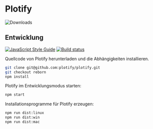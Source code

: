 # Plotify

![Downloads](https://img.shields.io/github/downloads/plotify/plotify/total.svg)


## Entwicklung

[![JavaScript Style Guide](https://img.shields.io/badge/code_style-standard-brightgreen.svg)](https://standardjs.com)
[![Build status](https://img.shields.io/travis/plotify/plotify/reborn.svg)](https://travis-ci.org/plotify/plotify)

Quellcode von Plotify herunterladen und die Abhängigkeiten installieren.

```bash
git clone git@github.com:plotify/plotify.git
git checkout reborn
npm install
```

Plotify im Entwicklungsmodus starten:

```bash
npm start
```

Installationsprogramme für Plotify erzeugen:

```bash
npm run dist:linux
npm run dist:win
npm run dist:mac
```
